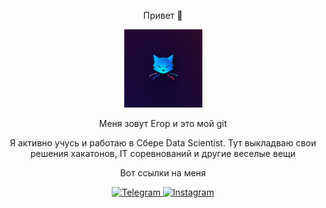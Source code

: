 <div id="header" align="center">
  <p>Привет 👋</p>
  <img src="111.jpeg" width = 125/>
  <p>Меня зовут Егор и это мой git</p>
  <p>Я активно учусь и работаю в Сбере Data Scientist. Тут выкладваю свои решения хакатонов, IT соревнований и другие веселые вещи</p>
</div>

<div id="badges" align="center">
  <p>Вот ссылки на меня</p>
  <a href="https://t.me/patrik1352">
    <img src="https://img.shields.io/badge/-telegram-red?color=white&logo=telegram&logoColor=black" alt="Telegram"/>
  </a>
  <a href="https://www.instagram.com/eeegor.bykov/">
    <img src="https://img.shields.io/badge/-Instagram-red?color=white&logo=instagram&logoColor=black" alt="Instagram"/>
  </a>
</div>

<!--
**Patrik1352/Patrik1352** is a ✨ _special_ ✨ repository because its `README.md` (this file) appears on your GitHub profile.

Here are some ideas to get you started:

- 🔭 I’m currently working on ...
- 🌱 I’m currently learning ...
- 👯 I’m looking to collaborate on ...
- 🤔 I’m looking for help with ...
- 💬 Ask me about ...
- 📫 How to reach me: ...
- 😄 Pronouns: ...
- ⚡ Fun fact: ...
-->
